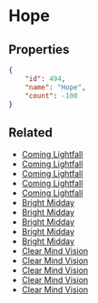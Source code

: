 # Hope

<no description available>

## Properties

```json
{
    "id": 494,
    "name": "Hope",
    "count": -100
}
```

## Related

- [Coming Lightfall](../items/15613-coming-lightfall.md)
- [Coming Lightfall](../items/15614-coming-lightfall.md)
- [Coming Lightfall](../items/15615-coming-lightfall.md)
- [Coming Lightfall](../items/15616-coming-lightfall.md)
- [Coming Lightfall](../items/15617-coming-lightfall.md)
- [Bright Midday](../items/15618-bright-midday.md)
- [Bright Midday](../items/15619-bright-midday.md)
- [Bright Midday](../items/15620-bright-midday.md)
- [Bright Midday](../items/15621-bright-midday.md)
- [Bright Midday](../items/15622-bright-midday.md)
- [Clear Mind Vision](../items/15623-clear-mind-vision.md)
- [Clear Mind Vision](../items/15624-clear-mind-vision.md)
- [Clear Mind Vision](../items/15625-clear-mind-vision.md)
- [Clear Mind Vision](../items/15626-clear-mind-vision.md)
- [Clear Mind Vision](../items/15627-clear-mind-vision.md)

